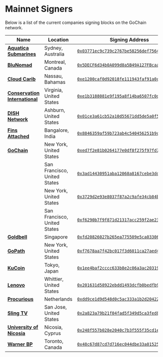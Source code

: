 # Mainnet Signers

Below is a list of the current companies signing blocks on the GoChain network.

| Name | Location| Signing Address |
| --- | --------------- | --- |
| [**Aquatica Submarines**](https://aquaticasubmarines.com/) | Sydney, Australia | [`0x03771ec9c739c2767be58256def7564678985c78`](https://explorer.gochain.io/addr/0x03771ec9c739c2767be58256def7564678985c78) |
| [**BluNomad**](https://blunomad.org/) | Montreal, Canada | [`0x5DECF6d34b0A099d8a5B49A127FBcaae428c4b38`](https://explorer.gochain.io/addr/0x5DECF6d34b0A099d8a5B49A127FBcaae428c4b38) |
| [**Cloud Carib**](https://www.cloudcarib.com/) | Nassau, Bahamas | [`0xe1200caf0d92018fe111943faf91a0c5f6db34d1`](https://explorer.gochain.io/addr/0xe1200caf0d92018fe111943faf91a0c5f6db34d1) |
| [**Conservation International**](https://www.conservation.org/) | Virginia, United States | [`0xe1b3188081e9f195a8f14ba6507fc0d00b6a5bc6`](https://explorer.gochain.io/addr/0xe1b3188081e9f195a8f14ba6507fc0d00b6a5bc6) |
| [**DISH Network**](https://www.dish.com/) | Ashburn, United States | [`0x01ce3a61cb52a10d55671dd5de5a0f578a5e07c1`](https://explorer.gochain.io/addr/0x01ce3a61cb52a10d55671dd5de5a0f578a5e07c1) |
| [**Fins Attached**](https://www.finsattached.org/) | Bangalore, India | [`0x8846359af59b723ab4c540456251b9c3fe2f269d`](https://explorer.gochain.io/addr/0x8846359af59b723ab4c540456251b9c3fe2f269d) |
| [**GoChain**](https://gochain.io)  | New York, United States | [`0xed7f2e81b0264177e0df8f275f97fd74fa51a896`](https://explorer.gochain.io/addr/0xed7f2e81b0264177e0df8f275f97fd74fa51a896) |
| | San Francisco, United States | [`0x3ad14430951aba12068a8167cebe3ddd57614432`](https://explorer.gochain.io/addr/0x3ad14430951aba12068a8167cebe3ddd57614432) |
| | New York, United States | [`0x3729d2e93e8037f87a2c9afe34cb84b7069e4dea`](https://explorer.gochain.io/addr/0x3729d2e93e8037f87a2c9afe34cb84b7069e4dea) |
| | San Francisco, United States | [`0xf6290b7f9f871d21317acc259f2ae23c0aa69c73`](https://explorer.gochain.io/addr/0xf6290b7f9f871d21317acc259f2ae23c0aa69c73) |
| [**Goldbell**](https://www.gbfs.com.sg/) | Singapore | [`0xfd20826027b265ea775509e5ca0330692fa41733`](https://explorer.gochain.io/addr/0xfd20826027b265ea775509e5ca0330692fa41733) |
| [**GoPath**](https://gopath.io) | New York, United States | [`0xf7678aa7f42bc017f3d6011ca27aed400647960d`](https://explorer.gochain.io/addr/0xf7678aa7f42bc017f3d6011ca27aed400647960d) |
| [**KuCoin**](https://kucoin.com) | Tokyo, Japan | [`0x1ee4baf2cccc633b8e2c06a3ac20319610cf3cd5`](https://explorer.gochain.io/addr/0x1ee4baf2cccc633b8e2c06a3ac20319610cf3cd5) |
| [**Lenovo**](https://www.lenovo.com/) | Whittier, United States | [`0x201631d58922ebdd1493dcfb0bedfb92a9e5b423`](https://explorer.gochain.io/addr/0x201631d58922ebdd1493dcfb0bedfb92a9e5b423) |
| [**Procurious**](https://www.procurious.com/) | Netherlands | [`0xdd9ce1d9d548d0c5ac333a1b2d2042281886c5ea`](https://explorer.gochain.io/addr/0xdd9ce1d9d548d0c5ac333a1b2d2042281886c5ea) |
| [**Sling TV**](https://www.sling.com/) | San Jose, United States | [`0x2a823a79b21f04fad5f349d5ca3fed8caaf99c0d`](https://explorer.gochain.io/addr/0x2a823a79b21f04fad5f349d5ca3fed8caaf99c0d) |
| [**University of Nicosia**](https://www.unic.ac.cy/iff/) | Nicosia, Cyprus | [`0x248f557b028e2040c7b3f555f35cd1e8df07ac6d`](https://explorer.gochain.io/addr/0x248f557b028e2040c7b3f555f35cd1e8df07ac6d) |
| [**Warner BP**](https://warnerbusinesspark.ca/) | Toronto, Canada | [`0x48c67d87cd7d716ec044dbe33a0152557bf86062`](https://explorer.gochain.io/addr/0x48c67d87cd7d716ec044dbe33a0152557bf86062) |
